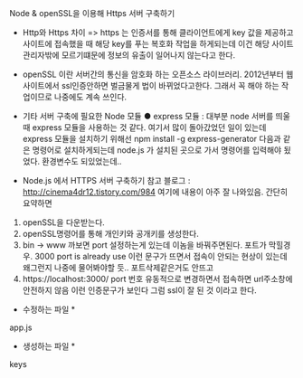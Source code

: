 Node & openSSL을 이용해 Https 서버 구축하기

- Http와 Https 차이 
 => https 는 인증서를 통해 클라이언트에게 key 값을 제공하고 사이트에 접속했을 때 해당 key를 푸는 복호화 작업을 하게되는데 이건 해당 사이트 관리자밖에 모르기떄문에 정보의 유출이 일어나지 않는다고 한다.

- openSSL 이란
서버간의 통신을 암호화 하는 오픈소스 라이브러리.
2012년부터 웹사이트에서 ssl인증안하면 벌금물게 법이 바뀌었다고한다.
그래서 꼭 해야 하는 작업이므로 나중에도 계속 쓰인다.

- 기타 서버 구축에 필요한 Node 모듈
● express 모듈 : 대부분 node 서버를 띄울 때 express 모듈을 사용하는 것 같다. 
여기서 많이 돌아갔었던 일이 있는데 express 모듈을 설치하기 위해선 
npm install -g express-generator 다음과 같은 명령어로 설치하게되는데
node.js 가 설치된 곳으로 가서 명령어를 입력해야 됬었다. 환경변수도 되있었는데..

- Node.js 에서 HTTPS 서버 구축하기
참고 블로그 : http://cinema4dr12.tistory.com/984
여기에 내용이 아주 잘 나와있음. 간단히 요약하면
1.	openSSL을 다운받는다.
2.	openSSL명령어를 통해 개인키와 공개키를 생성한다.
3.	bin -> www 까보면 port 설정하는게 있는데 이놈을 바꿔주면된다. 포트가 막힐경우.
3000 port is already use 이런 문구가 뜨면서 접속이 안되는 현상이 있는데 왜그런지 나중에 물어봐야할 듯.. 포트삭제같은거도 안뜨고
4. https://localhost:3000/ port 번호 유동적으로 변경하면서 접속하면 url주소창에 안전하지 않음 이런 인증문구가 보인다 그럼 ssl이 잘 된 것 이라고 한다.

* 수정하는 파일 *

app.js 

* 생성하는 파일 *

keys
